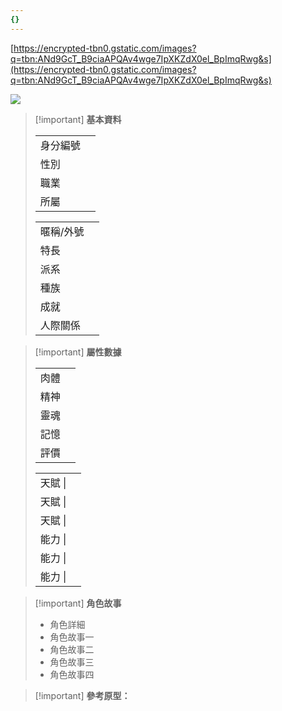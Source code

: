 ```yaml
---
{}
---
```

[https://encrypted-tbn0.gstatic.com/images?q=tbn:ANd9GcT_B9ciaAPQAv4wge7IpXKZdX0el_BpImqRwg&s](https://encrypted-tbn0.gstatic.com/images?q=tbn:ANd9GcT_B9ciaAPQAv4wge7IpXKZdX0el_BpImqRwg&s)

[![](https://www.notion.so)](https://www.notion.so)

> [!important] **基本資料**
> 
> |   |   |
> |---|---|
> |身分編號||
> |性別||
> |職業||
> |所屬||
> 
> |   |   |
> |---|---|
> |暱稱/外號||
> |特長||
> |派系||
> |種族||
> |成就||
> |人際關係||

> [!important] **屬性數據**
> 
> |   |   |
> |---|---|
> |肉體||
> |精神||
> |靈魂||
> |記憶||
> |評價||
> 
> |   |   |
> |---|---|
> |天賦 \|||
> |天賦 \|||
> |天賦 \|||
> |能力 \|||
> |能力 \|||
> |能力 \|||

> [!important] **角色故事**
> 
> - 角色詳細
> - 角色故事一
> - 角色故事二
> - 角色故事三
> - 角色故事四

> [!important] **參考原型：**